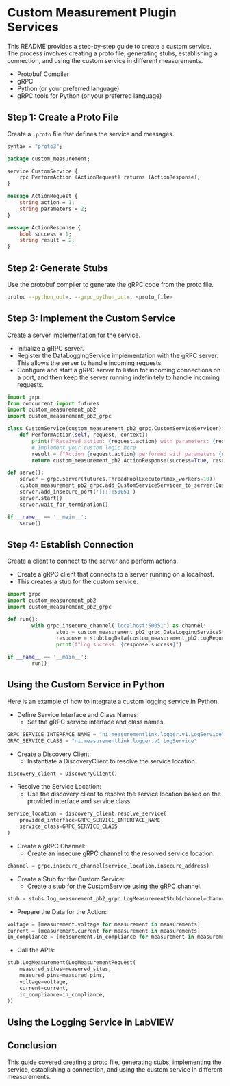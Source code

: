 # Custom Measurement Plugin Services

This README provides a step-by-step guide to create a custom service. The process involves creating
a proto file, generating stubs, establishing a connection, and using the custom service in
different measurements.

- Protobuf Compiler
- gRPC
- Python (or your preferred language)
- gRPC tools for Python (or your preferred language)

## Step 1: Create a Proto File

Create a `.proto` file that defines the service and messages.

```proto
syntax = "proto3";

package custom_measurement;

service CustomService {
    rpc PerformAction (ActionRequest) returns (ActionResponse);
}

message ActionRequest {
    string action = 1;
    string parameters = 2;
}

message ActionResponse {
    bool success = 1;
    string result = 2;
}
```

## Step 2: Generate Stubs

Use the protobuf compiler to generate the gRPC code from the proto file.

```sh
protoc --python_out=. --grpc_python_out=. <proto_file>
```

## Step 3: Implement the Custom Service

Create a server implementation for the service.

- Initialize a gRPC server.
- Register the DataLoggingService implementation with the gRPC server. This allows the server to
  handle incoming requests.
- Configure and start a gRPC server to listen for incoming connections on a port, and then keep the
  server running indefinitely to handle incoming requests.

```python
import grpc
from concurrent import futures
import custom_measurement_pb2
import custom_measurement_pb2_grpc

class CustomService(custom_measurement_pb2_grpc.CustomServiceServicer):
    def PerformAction(self, request, context):
        print(f"Received action: {request.action} with parameters: {request.parameters}")
        # Implement your custom logic here
        result = f"Action {request.action} performed with parameters {request.parameters}"
        return custom_measurement_pb2.ActionResponse(success=True, result=result)

def serve():
    server = grpc.server(futures.ThreadPoolExecutor(max_workers=10))
    custom_measurement_pb2_grpc.add_CustomServiceServicer_to_server(CustomService(), server)
    server.add_insecure_port('[::]:50051')
    server.start()
    server.wait_for_termination()

if __name__ == '__main__':
    serve()
```

## Step 4: Establish Connection

Create a client to connect to the server and perform actions.

- Create a gRPC client that connects to a server running on a localhost.
- This creates a stub for the custom service.

```python
import grpc
import custom_measurement_pb2
import custom_measurement_pb2_grpc

def run():
        with grpc.insecure_channel('localhost:50051') as channel:
                stub = custom_measurement_pb2_grpc.DataLoggingServiceStub(channel)
                response = stub.LogData(custom_measurement_pb2.LogRequest(data='Sample data'))
                print(f"Log success: {response.success}")

if __name__ == '__main__':
        run()
```

## Using the Custom Service in Python

Here is an example of how to integrate a custom logging service in Python.

- Define Service Interface and Class Names:
  - Set the gRPC service interface and class names.

```python
GRPC_SERVICE_INTERFACE_NAME = "ni.measurementlink.logger.v1.LogService"
GRPC_SERVICE_CLASS = "ni.measurementlink.logger.v1.LogService"
```

- Create a Discovery Client:
  - Instantiate a DiscoveryClient to resolve the service location.

```python
discovery_client = DiscoveryClient()
```

- Resolve the Service Location:
  - Use the discovery client to resolve the service location based on the provided interface and
    service class.

```python
service_location = discovery_client.resolve_service(
    provided_interface=GRPC_SERVICE_INTERFACE_NAME,
    service_class=GRPC_SERVICE_CLASS
)
```

- Create a gRPC Channel:
  - Create an insecure gRPC channel to the resolved service location.

```python
channel = grpc.insecure_channel(service_location.insecure_address)
```

- Create a Stub for the Custom Service:
  - Create a stub for the CustomService using the gRPC channel.

```python
stub = stubs.log_measurement_pb2_grpc.LogMeasurementStub(channel=channel)
```

- Prepare the Data for the Action:

```python
voltage = [measurement.voltage for measurement in measurements]
current = [measurement.current for measurement in measurements]
in_compliance = [measurement.in_compliance for measurement in measurements]
```

- Call the APIs:

```python
stub.LogMeasurement(LogMeasurementRequest(
    measured_sites=measured_sites,
    measured_pins=measured_pins,
    voltage=voltage,
    current=current,
    in_compliance=in_compliance,
))
```

## Using the Logging Service in LabVIEW

## Conclusion

This guide covered creating a proto file, generating stubs, implementing the service, establishing a
connection, and using the custom service in different measurements.
